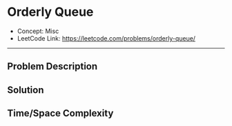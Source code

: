 # Orderly Queue

- Concept: Misc
- LeetCode Link: https://leetcode.com/problems/orderly-queue/

---

## Problem Description

## Solution

## Time/Space Complexity

